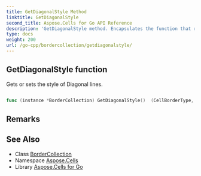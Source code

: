 ```yaml
---
title: GetDiagonalStyle Method 
linktitle: GetDiagonalStyle
second_title: Aspose.Cells for Go API Reference
description: 'GetDiagonalStyle method. Encapsulates the function that represents getdiagonalstyle in Go.'
type: docs
weight: 200
url: /go-cpp/bordercollection/getdiagonalstyle/
---
```


## GetDiagonalStyle function

Gets or sets the style of Diagonal lines.

```go

func (instance *BorderCollection) GetDiagonalStyle()  (CellBorderType,  error) 

```

## Remarks


## See Also

* Class [BorderCollection](../)
* Namespace [Aspose.Cells](../../)
* Library [Aspose.Cells for Go](../../../)
